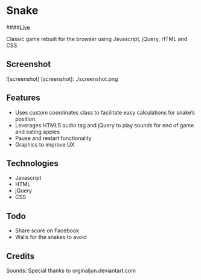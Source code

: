 # Snake

####[Live][project]

[project]: http://www.cindyvandooren.com/Snake

Classic game rebuilt for the browser using Javascript, jQuery, HTML and CSS.

## Screenshot
![screenshot]
[screenshot]: ./screenshot.png

## Features
- Uses custom coordinates class to facilitate easy calculations for snake’s position
- Leverages HTML5 audio tag and jQuery to play sounds for end of game and eating apples
- Pause and restart functionality
- Graphics to improve UX

## Technologies
- Javascript
- HTML
- jQuery
- CSS

## Todo
- Share score on Facebook
- Walls for the snakes to avoid

## Credits
Sounds: Special thanks to orginaljun.deviantart.com
